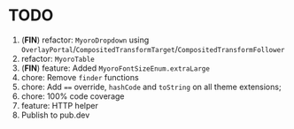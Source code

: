 # TODO

1. (**FIN**) refactor: `MyoroDropdown` using `OverlayPortal`/`CompositedTransformTarget`/`CompositedTransformFollower`
1. refactor: `MyoroTable`
1. (**FIN**) feature: Added `MyoroFontSizeEnum.extraLarge`
1. chore: Remove `finder` functions
1. chore: Add `==` override, `hashCode` and `toString` on all theme extensions;
1. chore: 100% code coverage
1. feature: HTTP helper
1. Publish to pub.dev
